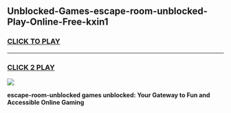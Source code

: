
## Unblocked-Games-escape-room-unblocked-Play-Online-Free-kxin1
<h3>
<a href="https://premium76.site?title=escape-room-unblocked&ref=26A">CLICK TO PLAY</a></h3>
<hr>

<h3>
<a href="https://premium76.site?title=escape-room-unblocked&ref=26A">CLICK 2 PLAY</a>
  
</h3>

<a href="https://premium76.site?title=escape-room-unblocked&ref=26A"><img src="https://clearcache.store/games.png"></a>


**escape-room-unblocked games unblocked: Your Gateway to Fun and Accessible Online Gaming**

